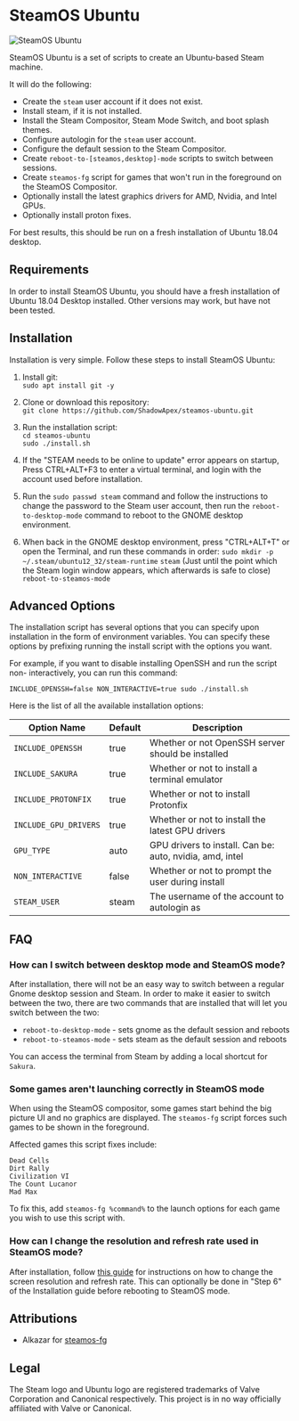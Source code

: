 # SteamOS Ubuntu

![SteamOS Ubuntu](image.png)

SteamOS Ubuntu is a set of scripts to create an Ubuntu-based Steam machine.

It will do the following:

* Create the `steam` user account if it does not exist.
* Install steam, if it is not installed.
* Install the Steam Compositor, Steam Mode Switch, and boot splash themes.
* Configure autologin for the `steam` user account.
* Configure the default session to the Steam Compositor.
* Create `reboot-to-[steamos,desktop]-mode` scripts to switch between sessions.
* Create `steamos-fg` script for games that won't run in the foreground on the SteamOS Compositor.
* Optionally install the latest graphics drivers for AMD, Nvidia, and Intel GPUs.
* Optionally install proton fixes.

For best results, this should be run on a fresh installation of
Ubuntu 18.04 desktop.

## Requirements
In order to install SteamOS Ubuntu, you should have a fresh installation of
Ubuntu 18.04 Desktop installed. Other versions may work, but have not been 
tested.

## Installation
Installation is very simple. Follow these steps to install SteamOS Ubuntu:

1. Install git:    
`sudo apt install git -y`

2. Clone or download this repository:    
`git clone https://github.com/ShadowApex/steamos-ubuntu.git`

3. Run the installation script:    
`cd steamos-ubuntu`    
`sudo ./install.sh`

4. If the "STEAM needs to be online to update" error appears on startup, Press CTRL+ALT+F3 to enter a virtual terminal, and login with the account used before installation.

5. Run the `sudo passwd steam` command and follow the instructions to change the password to the Steam user account, then run the `reboot-to-desktop-mode` command to reboot to the GNOME desktop environment.

6. When back in the GNOME desktop environment, press "CTRL+ALT+T" or open the Terminal, and run these commands in order:
`sudo mkdir -p ~/.steam/ubuntu12_32/steam-runtime`
`steam` (Just until the point which the Steam login window appears, which afterwards is safe to close)
`reboot-to-steamos-mode`

## Advanced Options
The installation script has several options that you can specify upon installation
in the form of environment variables. You can specify these options by prefixing
running the install script with the options you want.

For example, if you want to disable installing OpenSSH and run the script non-
interactively, you can run this command:

`INCLUDE_OPENSSH=false NON_INTERACTIVE=true sudo ./install.sh`

Here is the list of all the available installation options:

| Option Name          | Default | Description                                              |
| -------------------- | ------- | -------------------------------------------------------- |
| `INCLUDE_OPENSSH`    | true    | Whether or not OpenSSH server should be installed        |
| `INCLUDE_SAKURA`     | true    | Whether or not to install a terminal emulator            |
| `INCLUDE_PROTONFIX`  | true    | Whether or not to install Protonfix                      |
| `INCLUDE_GPU_DRIVERS`| true    | Whether or not to install the latest GPU drivers         |
| `GPU_TYPE`           | auto    | GPU drivers to install. Can be: auto, nvidia, amd, intel |
| `NON_INTERACTIVE`    | false   | Whether or not to prompt the user during install         |
| `STEAM_USER`         | steam   | The username of the account to autologin as              |

## FAQ

### How can I switch between desktop mode and SteamOS mode?

After installation, there will not be an easy way to switch between a regular
Gnome desktop session and Steam. In order to make it easier to switch between
the two, there are two commands that are installed that will let you switch 
between the two:

* `reboot-to-desktop-mode` - sets gnome as the default session and reboots
* `reboot-to-steamos-mode` - sets steam as the default session and reboots

You can access the terminal from Steam by adding a local shortcut for `Sakura`.

### Some games aren't launching correctly in SteamOS mode
When using the SteamOS compositor, some games start behind the big picture UI and
no graphics are displayed. The `steamos-fg` script forces such games to be shown 
in the foreground.

Affected games this script fixes include:

    Dead Cells
    Dirt Rally
    Civilization VI
    The Count Lucanor
    Mad Max

To fix this, add `steamos-fg %command%` to the launch options for each game you 
wish to use this script with.

### How can I change the resolution and refresh rate used in SteamOS mode?

After installation, follow [this guide](https://github.com/ValveSoftware/SteamOS/wiki/Custom-Resolutions-And-Refresh-Rates) for instructions on how to change the screen resolution and refresh rate. This can optionally be done in "Step 6" of the Installation guide before rebooting to SteamOS mode.

## Attributions
* Alkazar for [steamos-fg](https://github.com/alkazar/steamos-fg)

## Legal
The Steam logo and Ubuntu logo are registered trademarks of Valve Corporation
and Canonical respectively. This project is in no way officially affiliated with
Valve or Canonical.
